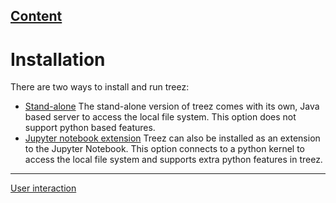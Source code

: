 [Content](../README.md)
----
# Installation

There are two ways to install and run treez:

* [Stand-alone](./standaloneInstallation.md) The stand-alone version of treez comes with its own, Java based server to access the local file system. This option does not support python based features.  
* [Jupyter notebook extension](./jupyterInstallation.md) Treez can also be installed as an extension to the Jupyter Notebook. This option connects to a python kernel to access the local file system and supports extra python features in treez. 
----
[User interaction](./userInteraction.md)
